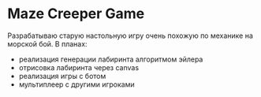 # Maze Creeper Game

Разрабатываю старую настольную игру очень похожую по механике на морской бой.
В планах:
  - реализация генерации лабиринта алгоритмом эйлера
  - отрисовка лабиринта через canvas
  - реализация игры с ботом
  - мультиплеер с другими игроками
